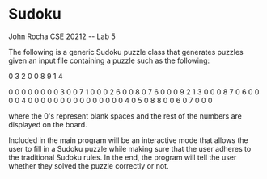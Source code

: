 # Sudoku
John Rocha 
CSE 20212 -- Lab 5

 
The following is a generic Sudoku puzzle class that generates puzzles 
given an input file containing a puzzle such as the following:

0 3 2 0 0 8 9 1 4

0 0 0 0 0 0 0 0 3
0 0 7 1 0 0 0 2 6
0 0 8 0 7 6 0 0 0
9 2 1 3 0 0 0 8 7
0 6 0 0 0 0 4 0 0
0 0 0 0 0 0 0 0 0
0 0 0 0 4 0 5 0 8
8 0 0 6 0 7 0 0 0 

where the 0's represent blank spaces and the rest of the numbers are
displayed on the board.

Included in the main program will be an interactive mode that allows
the user to fill in a Sudoku puzzle while making sure that the user
adheres to the traditional Sudoku rules. In the end, the program will
tell the user whether they solved the puzzle correctly or not. 
